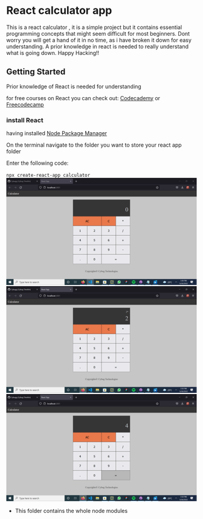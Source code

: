 # React calculator app 
This is a react calculator , it is a simple project but it contains essential programming concepts that might seem difficult for most beginners. 
Dont worry you will get a hand of it in no time,  as i have broken it down for easy understanding.
A prior knowledge in react is needed to really understand what is going down.
Happy Hacking!!

<div>
<h2>Getting Started</h2>
<p>Prior knowledge of React is needed for understanding<p>
<p>for free courses on React you can check out: <a href="https://www.codecademy.com">Codecademy</a> or <a href="https://www.freecodecamp.org">Freecodecamp</a></p>
<h3>install React</h3>
<p>having installed  <a href="https://www.npmjs.com">Node Package Manager</a></p>
<p>On the terminal navigate to the folder you want to store your react app folder</p>
<p>Enter the following code:</p>
<code><span style="background:;#adff2f">npx create-react-app calculator </span></code>
</div>


<img  src="./public/Screenshot (57).png"/>
<img  src="./public/Screenshot (58).png"/>
<img  src="./public/Screenshot (59).png"/>


- This folder contains the whole node modules


